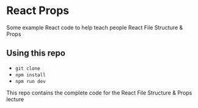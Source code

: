 # React Props

Some example React code to help teach people React File Structure & Props

## Using this repo

- `git clone`
- `npm install`
- `npm run dev`

This repo contains the complete code for the React File Structure & Props lecture
